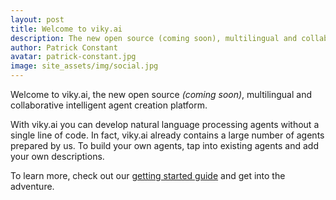 ```yaml
---
layout: post
title: Welcome to viky.ai
description: The new open source (coming soon), multilingual and collaborative intelligent agent creation platform.
author: Patrick Constant
avatar: patrick-constant.jpg
image: site_assets/img/social.jpg
---
```


Welcome to viky.ai, the new open source _(coming soon)_, multilingual and collaborative intelligent agent creation platform.

<!--keep reading-->

With viky.ai you can develop natural language processing agents without a single line of code. In fact, viky.ai already contains a large number of agents prepared by us. To build your own agents, tap into existing agents and add your own descriptions.

To learn more, check out our [getting started guide](/doc/tutorials/getting-started-part-1/) and get into the adventure.
